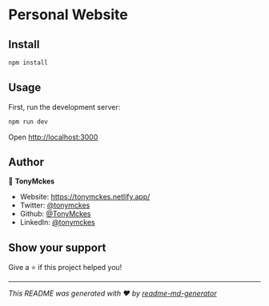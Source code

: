 # Personal Website

<!-- [![Twitter: tonymckes](https://img.shields.io/twitter/follow/tonymckes.svg?style=social)](https://twitter.com/tonymckes) -->

<!-- ### 🏠 [Homepage](https://tonymckes.netlify.app/) -->

## Install

```sh
npm install
```

## Usage

First, run the development server:

```bash
npm run dev
```

Open [http://localhost:3000](http://localhost:3000)

## Author

👤 **TonyMckes**

- Website: https://tonymckes.netlify.app/
- Twitter: [@tonymckes](https://twitter.com/tonymckes)
- Github: [@TonyMckes](https://github.com/TonyMckes)
- LinkedIn: [@tonymckes](https://linkedin.com/in/tonymckes)

## Show your support

Give a ⭐️ if this project helped you!

---

_This README was generated with ❤️ by [readme-md-generator](https://github.com/kefranabg/readme-md-generator)_
